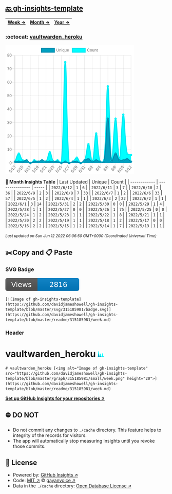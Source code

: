 ## [🔙 gh-insights-template](https://github.com/davidjameshowell/gh-insights-template)
| [**Week →**](https://github.com/davidjameshowell/gh-insights-template/blob/master/readme/315185981/week.md) | [**Month →**](https://github.com/davidjameshowell/gh-insights-template/blob/master/readme/315185981/month.md) | [**Year →**](https://github.com/davidjameshowell/gh-insights-template/blob/master/readme/315185981/year.md) |
 | ------------ | --------------- | ----- |

### :octocat: [vaultwarden_heroku](https://github.com/davidjameshowell/vaultwarden_heroku)
![Image of gh-insights-template](https://github.com/davidjameshowell/gh-insights-template/blob/master/graph/315185981/large/month.png)

**:calendar: Month Insights Table**
| Last Updated | Unique | Count |
 | ------------ | --------------- | ----- |
 | `2022/6/12` |  `1` | `6` |
 | `2022/6/11` |  `3` | `7` |
 | `2022/6/10` |  `2` | `36` |
 | `2022/6/9` |  `2` | `3` |
 | `2022/6/8` |  `7` | `33` |
 | `2022/6/7` |  `1` | `2` |
 | `2022/6/6` |  `33` | `57` |
 | `2022/6/5` |  `1` | `2` |
 | `2022/6/4` |  `1` | `1` |
 | `2022/6/3` |  `2` | `22` |
 | `2022/6/2` |  `1` | `1` |
 | `2022/6/1` |  `3` | `14` |
 | `2022/5/31` |  `2` | `2` |
 | `2022/5/30` |  `0` | `0` |
 | `2022/5/29` |  `1` | `4` |
 | `2022/5/28` |  `1` | `1` |
 | `2022/5/27` |  `0` | `0` |
 | `2022/5/26` |  `1` | `75` |
 | `2022/5/25` |  `0` | `0` |
 | `2022/5/24` |  `1` | `2` |
 | `2022/5/23` |  `1` | `1` |
 | `2022/5/22` |  `1` | `8` |
 | `2022/5/21` |  `1` | `1` |
 | `2022/5/20` |  `2` | `2` |
 | `2022/5/19` |  `1` | `1` |
 | `2022/5/18` |  `1` | `2` |
 | `2022/5/17` |  `0` | `0` |
 | `2022/5/16` |  `2` | `2` |
 | `2022/5/15` |  `1` | `2` |
 | `2022/5/14` |  `1` | `7` |
 | `2022/5/13` |  `1` | `1` |

<small><i>Last updated on Sun Jun 12 2022 06:06:50 GMT+0000 (Coordinated Universal Time)</i></small>

## ✂️Copy and 📋 Paste
### SVG Badge
[![Image of gh-insights-template](https://github.com/davidjameshowell/gh-insights-template/blob/master/svg/315185981/badge.svg)](https://github.com/davidjameshowell/gh-insights-template/blob/master/readme/315185981/week.md)
```readme
[![Image of gh-insights-template](https://github.com/davidjameshowell/gh-insights-template/blob/master/svg/315185981/badge.svg)](https://github.com/davidjameshowell/gh-insights-template/blob/master/readme/315185981/week.md)
```
### Header
# vaultwarden_heroku [<img alt="Image of gh-insights-template" src="https://github.com/davidjameshowell/gh-insights-template/blob/master/graph/315185981/small/week.png" height="20">](https://github.com/davidjameshowell/gh-insights-template/blob/master/readme/315185981/week.md)
```readme
# vaultwarden_heroku [<img alt="Image of gh-insights-template" src="https://github.com/davidjameshowell/gh-insights-template/blob/master/graph/315185981/small/week.png" height="20">](https://github.com/davidjameshowell/gh-insights-template/blob/master/readme/315185981/week.md)
```
[**Set up GitHub Insights for your repositories ↗️**](https://github.com/gayanvoice/github-insights)
## ⛔ DO NOT
- Do not commit any changes to `./cache` directory. This feature helps to integrity of the records for visitors.
- The app will automatically stop measuring insights until you revoke those commits.
## 📄 License
- Powered by: [GitHub Insights ↗️](https://github.com/gayanvoice/github-insights)
- Code: [MIT ↗️](./LICENSE) © [gayanvoice ↗️](https://github.com/gayanvoice)
- Data in the `./cache` directory: [Open Database License ↗️](https://opendatacommons.org/licenses/odbl/1-0/)